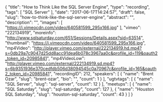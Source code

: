 {
  "title": "How to Think Like the SQL Server Engine",
  "type": "recording",
  "tags": [
    "SQL Server"
  ],
  "date": "2017-06-17T14:24:57",
  "draft": false,
  "slug": "how-to-think-like-the-sql-server-engine",
  "abstract": "",
  "description": "",
  "images": [
    "https://i.vimeocdn.com/video/640581599_295x166.jpg"
  ],
  "vimeo": "222134919",
  "moreinfo": "http://www.sqlsaturday.com/651/Sessions/Details.aspx?sid=63514",
  "thumbnail": "https://i.vimeocdn.com/video/640581599_295x166.jpg",
  "mp4Video": "http://player.vimeo.com/external/222134919.hd.mp4?s=0db29a7c9047d25dd8acc91dea6b078c3967aa0c&profile_id=119&oauth2_token_id=20985841",
  "mp4VideoLow": "http://player.vimeo.com/external/222134919.sd.mp4?s=6b9351936e370cedfdb506d38094545c0a70967c&profile_id=165&oauth2_token_id=20985841",
  "recordingID": 212,
  "speakers": [
    {
      "name": "Brent Ozar",
      "slug": "brent-ozar",
      "bio": "",
      "count": 1
    }
  ],
  "ugtvtags": [
    {
      "name": "SQL Server",
      "slug": "sql-server",
      "count": 12
    }
  ],
  "meetups": [
    {
      "name": "SQL Saturday",
      "slug": "sql-saturday",
      "count": 127
    },
    {
      "name": "Houston SQL Saturday",
      "slug": "houston-sql-saturday",
      "count": 43
    }
  ]
}